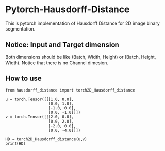 # Pytorch-Hausdorff-Distance

This is pytorch implementation of Hausdorff Distance for 2D image binary segmentation.

## Notice: Input and Target dimension
Both dimensions should be like (Batch, Width, Height) or (Batch, Height, Width).
Notice that there is no Channel dimesion.

## How to use
```
from hausdorff_distance import torch2D_Hausdorff_distance

u = torch.Tensor([[[1.0, 0.0],
                   [0.0, 1.0],
                   [-1.0, 0.0],
                   [0.0, -1.0]]])
v = torch.Tensor([[[2.0, 0.0],
                   [0.0, 2.0],
                   [-2.0, 0.0],
                   [0.0, -4.0]]])
                   
HD = torch2D_Hausdorff_distance(u,v)
print(HD)
```
